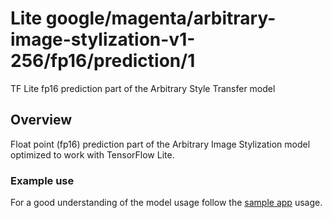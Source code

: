 # Lite google/magenta/arbitrary-image-stylization-v1-256/fp16/prediction/1
TF Lite fp16 prediction part of the Arbitrary Style Transfer model

<!-- asset-path: legacy -->
<!-- parent-model: google/magenta/arbitrary-image-stylization-v1-256/2 -->
<!-- colab: https://colab.research.google.com/github/tensorflow/tensorflow/blob/master/tensorflow/lite/g3doc/examples/style_transfer/overview.ipynb -->

## Overview
Float point (fp16) prediction part of the Arbitrary Image Stylization model
optimized to work with TensorFlow Lite.

### Example use

For a good understanding of the model usage follow the
[sample app](https://github.com/tensorflow/examples/blob/7cb2b4dd5858c44cf8ab2c691bc646eaaf28713e/lite/examples/style_transfer/android/app/src/main/java/org/tensorflow/lite/examples/styletransfer/StyleTransferModelExecutor.kt)
usage.
